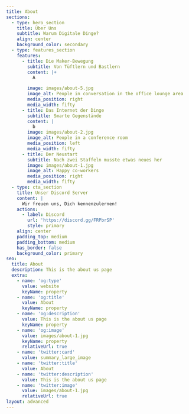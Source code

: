 ```yaml
---
title: About
sections:
  - type: hero_section
    title: Über Uns
    subtitle: Warum Digitale Dinge?
    align: center
    background_color: secondary
  - type: features_section
    features:
      - title: Die Maker-Bewegung
        subtitle: Von Tüftlern und Bastlern
        content: |+
          A

        image: images/about-5.jpg
        image_alt: People in conversation in the office lounge area
        media_position: right
        media_width: fifty
      - title: Das Internet der Dinge
        subtitle: Smarte Gegenstände
        content: |
          b
        image: images/about-2.jpg
        image_alt: People in a conference room
        media_position: left
        media_width: fifty
      - title: Der Neustart
        subtitle: Nach zwei Staffeln musste etwas neues her
        image: images/about-1.jpg
        image_alt: Happy co-workers
        media_position: right
        media_width: fifty
  - type: cta_section
    title: Unser Discord Server
    content: |
      Wir freuen uns, Dich kennenzulernen!
    actions:
      - label: Discord
        url: 'https://discord.gg/FRPbrSP'
        style: primary
    align: center
    padding_top: medium
    padding_bottom: medium
    has_border: false
    background_color: primary
seo:
  title: About
  description: This is the about us page
  extra:
    - name: 'og:type'
      value: website
      keyName: property
    - name: 'og:title'
      value: About
      keyName: property
    - name: 'og:description'
      value: This is the about us page
      keyName: property
    - name: 'og:image'
      value: images/about-1.jpg
      keyName: property
      relativeUrl: true
    - name: 'twitter:card'
      value: summary_large_image
    - name: 'twitter:title'
      value: About
    - name: 'twitter:description'
      value: This is the about us page
    - name: 'twitter:image'
      value: images/about-1.jpg
      relativeUrl: true
layout: advanced
---
```

